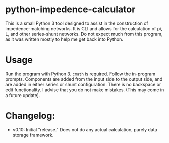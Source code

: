 # python-impedence-calculator

This is a small Python 3 tool designed to assist in the construction of impedence-matching networks.
It is CLI and allows for the calculation of pi, L, and other series-shunt networks.
Do not expect much from this program, as it was written mostly to help me get back into Python.

# Usage
Run the program with Python 3. `cmath` is required.
Follow the in-program prompts. Components are added from the input side to the output side, and are added in either series or shunt configuration.
There is no backspace or edit functionality. I advise that you do not make mistakes. (This may come in a future update).

# Changelog:
- v0.10: Initial "release." Does not do any actual calculation, purely data storage framework.
